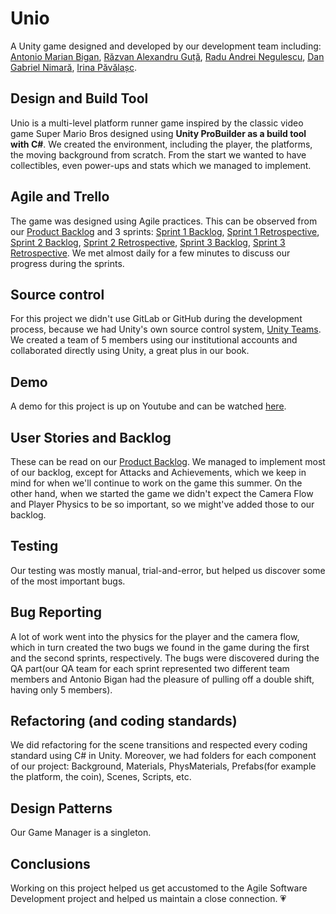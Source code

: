 # Unio

A Unity game designed and developed by our development team including: [Antonio Marian Bigan](https://github.com/antonio-b21), [Răzvan Alexandru Guță](https://github.com/razvanguta), [Radu Andrei Negulescu](https://github.com/radunegulescu), [Dan Gabriel Nimară](https://github.com/DanNimara), [Irina Păvălașc](https://github.com/IrinaPavalasc).

## Design and Build Tool

Unio is a multi-level platform runner game inspired by the classic video game Super Mario Bros designed using **Unity ProBuilder as a build tool with C#**. We created the environment, including the player, the platforms, the moving background from scratch. From the start we wanted to have collectibles, even power-ups and stats which we managed to implement.

## Agile and Trello

The game was designed using Agile practices. This can be observed from our [Product Backlog](https://trello.com/b/JcPfyhNr/product-backlog) and 3 sprints: [Sprint 1 Backlog](https://trello.com/b/TVndXXiq/sprint-1-backlog), [Sprint 1 Retrospective](https://trello.com/b/uGwjcCxv/sprint-1-retrospective), [Sprint 2 Backlog](https://trello.com/b/CnyIonQD/sprint-2-backlog), [Sprint 2 Retrospective](https://trello.com/b/AGhu4f3l/sprint-2-retrospective), [Sprint 3 Backlog](https://trello.com/b/fq0A8OOa/sprint-3-backlog), [Sprint 3 Retrospective](https://trello.com/b/eaW1u2Nm/sprint-3-retrospective). We met almost daily for a few minutes to discuss our progress during the sprints.

## Source control

For this project we didn't use GitLab or GitHub during the development process, because we had Unity's own source control system, [Unity Teams](https://unity.com/products/unity-teams). We created a team of 5 members using our institutional accounts and collaborated directly using Unity, a great plus in our book.

## Demo

A demo for this project is up on Youtube and can be watched [here](https://www.youtube.com/watch?v=arBl6MC1NsI).

## User Stories and Backlog

These can be read on our [Product Backlog](https://trello.com/b/JcPfyhNr/product-backlog). We managed to implement most of our backlog, except for Attacks and Achievements, which we keep in mind for when we'll continue to work on the game this summer. On the other hand, when we started the game we didn't expect the Camera Flow and Player Physics to be so important, so we might've added those to our backlog.


## Testing

Our testing was mostly manual, trial-and-error, but helped us discover some of the most important bugs.

## Bug Reporting

A lot of work went into the physics for the player and the camera flow, which in turn created the two bugs we found in the game during the first and the second sprints, respectively. The bugs were discovered during the QA part(our QA team for each sprint represented two different team members and Antonio Bigan had the pleasure of pulling off a double shift, having only 5 members).

## Refactoring (and coding standards)

We did refactoring for the scene transitions and respected every coding standard using C# in Unity. Moreover, we had folders for each component of our project: Background, Materials, PhysMaterials, Prefabs(for example the platform, the coin), Scenes, Scripts, etc.

## Design Patterns

Our Game Manager is a singleton.

## Conclusions

Working on this project helped us get accustomed to the Agile Software Development project and helped us maintain a close connection. :heartpulse:
